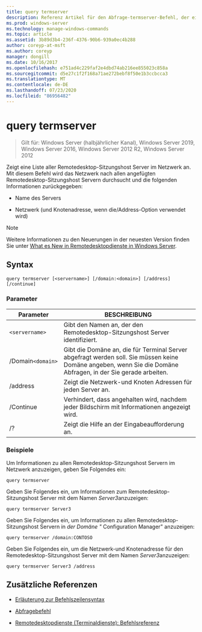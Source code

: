 ```yaml
---
title: query termserver
description: Referenz Artikel für den Abfrage-termserver-Befehl, der eine Liste aller Remotedesktop-Sitzungshost Server im Netzwerk anzeigt.
ms.prod: windows-server
ms.technology: manage-windows-commands
ms.topic: article
ms.assetid: 3b89d3b4-236f-4376-90b6-939a0ec4b288
author: coreyp-at-msft
ms.author: coreyp
manager: dongill
ms.date: 10/16/2017
ms.openlocfilehash: e751ad4c229faf2e4dbd74ab216ee855023c858a
ms.sourcegitcommit: d5e27c1f2f168a71ae272bebf8f50e1b3ccbcca3
ms.translationtype: MT
ms.contentlocale: de-DE
ms.lasthandoff: 07/23/2020
ms.locfileid: "86956482"
---
```

# <a name="query-termserver"></a>query termserver

> Gilt für: Windows Server (halbjährlicher Kanal), Windows Server 2019, Windows Server 2016, Windows Server 2012 R2, Windows Server 2012

Zeigt eine Liste aller Remotedesktop-Sitzungshost Server im Netzwerk an. Mit diesem Befehl wird das Netzwerk nach allen angefügten Remotedesktop-Sitzungshost Servern durchsucht und die folgenden Informationen zurückgegeben:

- Name des Servers

- Netzwerk (und Knotenadresse, wenn die/Address-Option verwendet wird)

> [!NOTE]
> Weitere Informationen zu den Neuerungen in der neuesten Version finden Sie unter [What es New in Remotedesktopdienste in Windows Server](/previous-versions/windows/it-pro/windows-server-2012-r2-and-2012/dn283323(v=ws.11)).

## <a name="syntax"></a>Syntax

```
query termserver [<servername>] [/domain:<domain>] [/address] [/continue]
```

### <a name="parameters"></a>Parameter

| Parameter | BESCHREIBUNG |
|--|--|
| `<servername>` | Gibt den Namen an, der den Remotedesktop-Sitzungshost Server identifiziert. |
| /Domain`<domain>` | Gibt die Domäne an, die für Terminal Server abgefragt werden soll. Sie müssen keine Domäne angeben, wenn Sie die Domäne Abfragen, in der Sie gerade arbeiten. |
| /address | Zeigt die Netzwerk-und Knoten Adressen für jeden Server an. |
| /Continue | Verhindert, dass angehalten wird, nachdem jeder Bildschirm mit Informationen angezeigt wird. |
| /? | Zeigt die Hilfe an der Eingabeaufforderung an. |

### <a name="examples"></a>Beispiele

Um Informationen zu allen Remotedesktop-Sitzungshost Servern im Netzwerk anzuzeigen, geben Sie Folgendes ein:

```
query termserver
```

Geben Sie Folgendes ein, um Informationen zum Remotedesktop-Sitzungshost Server mit dem Namen *Server3*anzuzeigen:

```
query termserver Server3
```

Geben Sie Folgendes ein, um Informationen zu allen Remotedesktop-Sitzungshost Servern in *der Domäne "* Configuration Manager" anzuzeigen:

```
query termserver /domain:CONTOSO
```

Geben Sie Folgendes ein, um die Netzwerk-und Knotenadresse für den Remotedesktop-Sitzungshost Server mit dem Namen *Server3*anzuzeigen:

```
query termserver Server3 /address
```

## <a name="additional-references"></a>Zusätzliche Referenzen

- [Erläuterung zur Befehlszeilensyntax](command-line-syntax-key.md)

- [Abfragebefehl](query.md)

- [Remotedesktopdienste (Terminaldienste): Befehlsreferenz](remote-desktop-services-terminal-services-command-reference.md)
